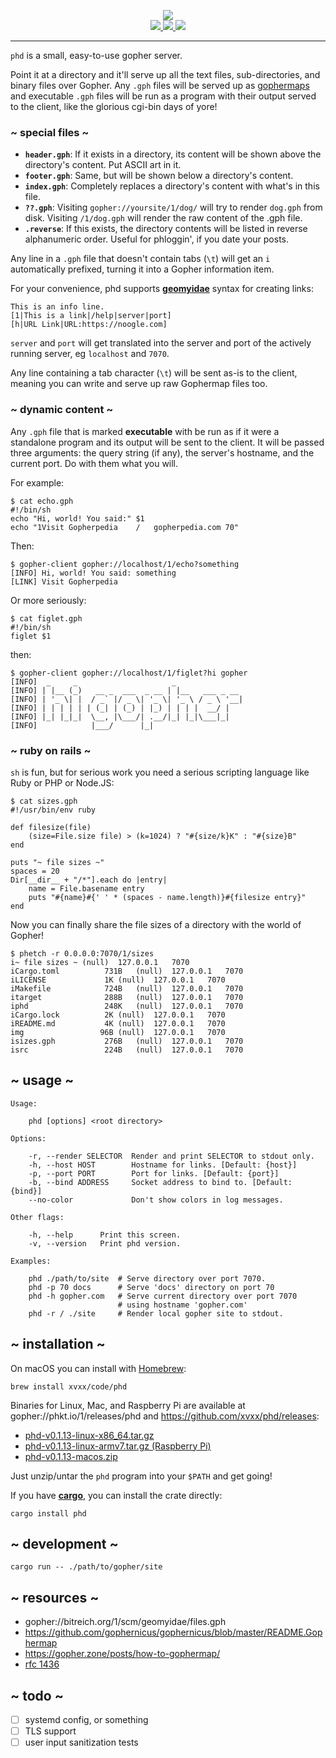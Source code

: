 <!--
      /       |
 ___ (___  ___|
|   )|   )|   )
|__/ |  / |__/
|
-->
<p align="center">
<img src="./img/logo.png"> <br>

<a href="https://github.com/xvxx/phd/releases">
<img src="https://img.shields.io/github/v/release/xvxx/phd?include_prereleases">
</a>
<a href="https://crates.io/crates/phd">
<img src="https://img.shields.io/crates/v/phd">
</a>
<a href="https://github.com/xvxx/phd/actions?query=workflow%3Abuild">
<img src="https://github.com/xvxx/phd/workflows/build/badge.svg">
</a>
</p>

---

`phd` is a small, easy-to-use gopher server.

Point it at a directory and it'll serve up all the text files,
sub-directories, and binary files over Gopher. Any `.gph` files will
be served up as [gophermaps][map] and executable `.gph` files will be
run as a program with their output served to the client, like the
glorious cgi-bin days of yore!

### ~ special files ~

- **`header.gph`**: If it exists in a directory, its content will be
  shown above the directory's content. Put ASCII art in it.
- **`footer.gph`**: Same, but will be shown below a directory's content.
- **`index.gph`**: Completely replaces a directory's content with what's
  in this file.
- **`??.gph`**: Visiting `gopher://yoursite/1/dog/` will try to render
  `dog.gph` from disk. Visiting `/1/dog.gph` will render the raw
  content of the .gph file.
- **`.reverse`**: If this exists, the directory contents will be listed
  in reverse alphanumeric order. Useful for phloggin', if you date
  your posts.

Any line in a `.gph` file that doesn't contain tabs (`\t`) will get an
`i` automatically prefixed, turning it into a Gopher information item.

For your convenience, phd supports **[geomyidae][gmi]** syntax for
creating links:

    This is an info line.
    [1|This is a link|/help|server|port]
    [h|URL Link|URL:https://noogle.com]

`server` and `port` will get translated into the server and port of
the actively running server, eg `localhost` and `7070`.

Any line containing a tab character (`\t`) will be sent as-is to the
client, meaning you can write and serve up raw Gophermap files too.

### ~ dynamic content ~

Any `.gph` file that is marked **executable** with be run as if it
were a standalone program and its output will be sent to the client.
It will be passed three arguments: the query string (if any), the
server's hostname, and the current port. Do with them what you will.

For example:

    $ cat echo.gph
    #!/bin/sh
    echo "Hi, world! You said:" $1
    echo "1Visit Gopherpedia	/	gopherpedia.com	70"

Then:

    $ gopher-client gopher://localhost/1/echo?something
    [INFO] Hi, world! You said: something
    [LINK] Visit Gopherpedia

Or more seriously:

    $ cat figlet.gph
    #!/bin/sh
    figlet $1

then:

    $ gopher-client gopher://localhost/1/figlet?hi gopher
    [INFO]  _     _                     _
    [INFO] | |__ (_)   __ _  ___  _ __ | |__   ___ _ __
    [INFO] | '_ \| |  / _` |/ _ \| '_ \| '_ \ / _ \ '__|
    [INFO] | | | | | | (_| | (_) | |_) | | | |  __/ |
    [INFO] |_| |_|_|  \__, |\___/| .__/|_| |_|\___|_|
    [INFO]            |___/      |_|

### ~ ruby on rails ~

`sh` is fun, but for serious work you need a serious scripting
language like Ruby or PHP or Node.JS:

    $ cat sizes.gph
    #!/usr/bin/env ruby

    def filesize(file)
        (size=File.size file) > (k=1024) ? "#{size/k}K" : "#{size}B"
    end

    puts "~ file sizes ~"
    spaces = 20
    Dir[__dir__ + "/*"].each do |entry|
        name = File.basename entry
        puts "#{name}#{' ' * (spaces - name.length)}#{filesize entry}"
    end

Now you can finally share the file sizes of a directory with the world
of Gopher!

    $ phetch -r 0.0.0.0:7070/1/sizes
    i~ file sizes ~	(null)	127.0.0.1	7070
    iCargo.toml          731B	(null)	127.0.0.1	7070
    iLICENSE             1K	(null)	127.0.0.1	7070
    iMakefile            724B	(null)	127.0.0.1	7070
    itarget              288B	(null)	127.0.0.1	7070
    iphd                 248K	(null)	127.0.0.1	7070
    iCargo.lock          2K	(null)	127.0.0.1	7070
    iREADME.md           4K	(null)	127.0.0.1	7070
    img                 96B	(null)	127.0.0.1	7070
    isizes.gph           276B	(null)	127.0.0.1	7070
    isrc                 224B	(null)	127.0.0.1	7070

## ~ usage ~

    Usage:

        phd [options] <root directory>

    Options:

        -r, --render SELECTOR  Render and print SELECTOR to stdout only.
        -h, --host HOST        Hostname for links. [Default: {host}]
        -p, --port PORT        Port for links. [Default: {port}]
        -b, --bind ADDRESS     Socket address to bind to. [Default: {bind}]
        --no-color             Don't show colors in log messages.

    Other flags:

        -h, --help      Print this screen.
        -v, --version   Print phd version.

    Examples:

        phd ./path/to/site  # Serve directory over port 7070.
        phd -p 70 docs      # Serve 'docs' directory on port 70
        phd -h gopher.com   # Serve current directory over port 7070
                            # using hostname 'gopher.com'
        phd -r / ./site     # Render local gopher site to stdout.

## ~ installation ~

On macOS you can install with [Homebrew](https://brew.sh/):

    brew install xvxx/code/phd

Binaries for Linux, Mac, and Raspberry Pi are available at
gopher://phkt.io/1/releases/phd and https://github.com/xvxx/phd/releases:

- [phd-v0.1.13-linux-x86_64.tar.gz][0]
- [phd-v0.1.13-linux-armv7.tar.gz (Raspberry Pi)][1]
- [phd-v0.1.13-macos.zip][2]

Just unzip/untar the `phd` program into your `$PATH` and get going!

If you have **[cargo][rustup]**, you can install the crate directly:

    cargo install phd

## ~ development ~

    cargo run -- ./path/to/gopher/site

## ~ resources ~

- gopher://bitreich.org/1/scm/geomyidae/files.gph
- https://github.com/gophernicus/gophernicus/blob/master/README.Gophermap
- https://gopher.zone/posts/how-to-gophermap/
- [rfc 1436](https://tools.ietf.org/html/rfc1436)

## ~ todo ~

- [ ] systemd config, or something
- [ ] TLS support
- [ ] user input sanitization tests

[0]: https://github.com/xvxx/phd/releases/download/v0.1.13/phd-v0.1.13-linux-x86_64.tar.gz
[1]: https://github.com/xvxx/phd/releases/download/v0.1.13/phd-v0.1.13-linux-armv7.tar.gz
[2]: https://github.com/xvxx/phd/releases/download/v0.1.13/phd-v0.1.13-macos.zip
[map]: https://en.wikipedia.org/wiki/Gopher_(protocol)#Source_code_of_a_menu
[gmi]: http://r-36.net/scm/geomyidae/
[rustup]: https://rustup.rs
